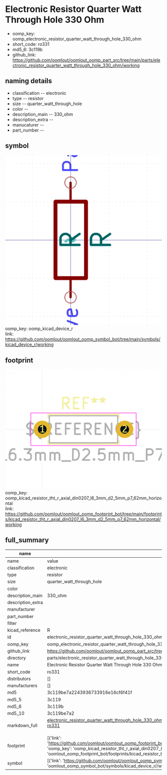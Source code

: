 # Electronic Resistor Quarter Watt Through Hole 330 Ohm

  
* oomp_key: oomp_electronic_resistor_quarter_watt_through_hole_330_ohm 
* short_code: ro331
* md5_6: 3c119b  
* github_link: https://github.com/oomlout/oomlout_oomp_part_src/tree/main/parts/electronic_resistor_quarter_watt_through_hole_330_ohm/working  
## naming details
* classification -- electronic
* type -- resistor
* size -- quarter_watt_through_hole
* color -- 
* description_main -- 330_ohm
* description_extra -- 
* manucaturer -- 
* part_number -- 



## symbol

![](symbol/0/working/working_600.png)  
oomp_key: oomp_kicad_device_r  
link: https://github.com/oomlout/oomlout_oomp_symbol_bot/tree/main/symbols/kicad_device_r/working  

## footprint

![](footprint/0/working/working_600.png)  
oomp_key: oomp_kicad_resistor_tht_r_axial_din0207_l6_3mm_d2_5mm_p7_62mm_horizontal  
link: https://github.com/oomlout/oomlout_oomp_footprint_bot/tree/main/footprints/kicad_resistor_tht_r_axial_din0207_l6_3mm_d2_5mm_p7_62mm_horizontal/working  

## full_summary
| name | value | 
| --- | --- | 
| name | value | 
| classification | electronic | 
| type | resistor | 
| size | quarter_watt_through_hole | 
| color |  | 
| description_main | 330_ohm | 
| description_extra |  | 
| manufacturer |  | 
| part_number |  | 
| filter |  | 
| kicad_reference | R | 
| id | electronic_resistor_quarter_watt_through_hole_330_ohm | 
| oomp_key | oomp_electronic_resistor_quarter_watt_through_hole_330_ohm | 
| github_link | https://github.com/oomlout/oomlout_oomp_part_src/tree/main/parts/electronic_resistor_quarter_watt_through_hole_330_ohm/working | 
| directory | parts/electronic_resistor_quarter_watt_through_hole_330_ohm | 
| name | Electronic Resistor Quarter Watt Through Hole 330 Ohm | 
| short_code | ro331 | 
| distributors | [] | 
| manufacturers | [] | 
| md5 | 3c119be7a2243936733916e16cf6f41f | 
| md5_5 | 3c119 | 
| md5_6 | 3c119b | 
| md5_10 | 3c119be7a2 | 
| markdown_full | [electronic_resistor_quarter_watt_through_hole_330_ohm](https://github.com/oomlout/oomlout_oomp_part_src/tree/main/parts/electronic_resistor_quarter_watt_through_hole_330_ohm/working)<br>[ro331](https://github.com/oomlout/oomlout_oomp_part_src/tree/main/parts/electronic_resistor_quarter_watt_through_hole_330_ohm/working)<br><br> | 
| footprint | [{'link': 'https://github.com/oomlout/oomlout_oomp_footprint_bot/tree/main/foootprntss/kicad_resistor_tht_r_axial_din0207_l6_3mm_d2_5mm_p7_62mm_horizontal', 'oomp_key': 'oomp_kicad_resistor_tht_r_axial_din0207_l6_3mm_d2_5mm_p7_62mm_horizontal', 'directory': 'oomlout_oomp_footprint_bot/footprints/kicad_resistor_tht_r_axial_din0207_l6_3mm_d2_5mm_p7_62mm_horizontal//working/working.kicad_mod'}] | 
| symbol | [{'link': 'https://github.com/oomlout/oomlout_oomp_symbol_bot/tree/main/symbols/kicad_device_r', 'oomp_key': 'oomp_kicad_device_r', 'directory': 'oomlout_oomp_symbol_bot/symbols/kicad_device_r//working/working.kicad_sym'}] | 
